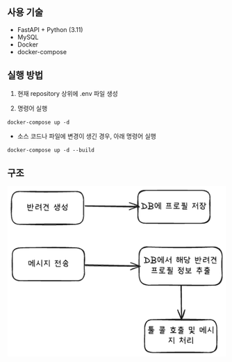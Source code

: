 ## 사용 기술

- FastAPI + Python (3.11)
- MySQL
- Docker
- docker-compose

## 실행 방법

1. 현재 repository 상위에 .env 파일 생성

2. 명령어 실행

```
docker-compose up -d
```

* 소스 코드나 파일에 변경이 생긴 경우, 아래 명령어 실행

```
docker-compose up -d --build
```

## 구조

<img src=image.png />